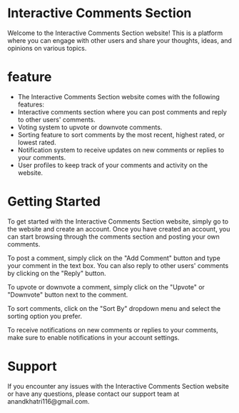 <h1>Interactive Comments Section
</h2>
<p>Welcome to the Interactive Comments Section website! This is a platform where you can engage with other users and share your thoughts, ideas, and opinions on various topics.
</p>
<h1>feature</h1>
<ul>
    <li>The Interactive Comments Section website comes with the following features:
    </li>
    <li>Interactive comments section where you can post comments and reply to other users' comments.
    </li>
    <li>
        Voting system to upvote or downvote comments.
    </li>
    <li>
      Sorting feature to sort comments by the most recent, highest rated, or lowest rated.
    </li>
    <li>
        Notification system to receive updates on new comments or replies to your comments.
    </li>
    <li>
        User profiles to keep track of your comments and activity on the website.    
    </li>
</ul>

<h1>Getting Started
</h1>
<p>
To get started with the Interactive Comments Section website, simply go to the website and create an account. Once you have created an account, you can start browsing through the comments section and posting your own comments.
</p>
<p>
To post a comment, simply click on the "Add Comment" button and type your comment in the text box. You can also reply to other users' comments by clicking on the "Reply" button.
</p>
<p>
To upvote or downvote a comment, simply click on the "Upvote" or "Downvote" button next to the comment.
</p>
<p>
    To sort comments, click on the "Sort By" dropdown menu and select the sorting option you prefer.
</p>
<p>
    To receive notifications on new comments or replies to your comments, make sure to enable notifications in your account settings.
</p>
<h1>Support</h1>
<p>
If you encounter any issues with the Interactive Comments Section website or have any questions, please contact our support team at anandkhatri116@gmail.com.
</p>
